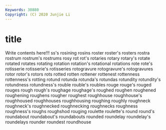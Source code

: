 ```yaml
---
Keywords: 30880
Copyright: (C) 2020 Junjie Li
---
```


# title

Write contents here!!!
ss's 
rosining 
rosins 
roster
roster's 
rosters 
rostra 
rostrum 
rostrum's 
rostrums 
rosy 
rot 
rot's 
rotaries
rotary 
rotary's 
rotate 
rotated 
rotates 
rotating 
rotation 
rotation's 
rotational 
rotations
rote 
rote's 
rotisserie 
rotisserie's 
rotisseries 
rotogravure 
rotogravure's 
rotogravures 
rotor 
rotor's
rotors 
rots 
rotted 
rotten 
rottener 
rottenest 
rottenness 
rottenness's 
rotting 
rotund
rotunda 
rotunda's 
rotundas 
rotundity 
rotundity's 
rotundness 
rotundness's 
rouble 
rouble's 
roubles
rouge 
rouge's 
rouged 
rouges 
rough 
rough's 
roughage 
roughage's 
roughed 
roughen
roughened 
roughening 
roughens 
rougher 
roughest 
roughhouse 
roughhouse's 
roughhoused 
roughhouses 
roughhousing
roughing 
roughly 
roughneck 
roughneck's 
roughnecked 
roughnecking 
roughnecks 
roughness 
roughness's 
roughs
roughshod 
rouging 
roulette 
roulette's 
round 
round's 
roundabout 
roundabout's 
roundabouts 
rounded
roundelay 
roundelay's 
roundelays 
rounder 
roundest 
roundhouse 
